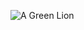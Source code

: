 ![A Green Lion](https://images-wixmp-ed30a86b8c4ca887773594c2.wixmp.com/f/4531da1b-c2cc-4627-aa47-c617121c172a/d1zcum1-8caaaa28-95bc-4ad6-923b-0259938d488c.jpg?token=eyJ0eXAiOiJKV1QiLCJhbGciOiJIUzI1NiJ9.eyJzdWIiOiJ1cm46YXBwOiIsImlzcyI6InVybjphcHA6Iiwib2JqIjpbW3sicGF0aCI6IlwvZlwvNDUzMWRhMWItYzJjYy00NjI3LWFhNDctYzYxNzEyMWMxNzJhXC9kMXpjdW0xLThjYWFhYTI4LTk1YmMtNGFkNi05MjNiLTAyNTk5MzhkNDg4Yy5qcGcifV1dLCJhdWQiOlsidXJuOnNlcnZpY2U6ZmlsZS5kb3dubG9hZCJdfQ.EfkMjXK_6hcyh7cGZL1qoALsiTTS4NDTQjbQwa-x-uY)
